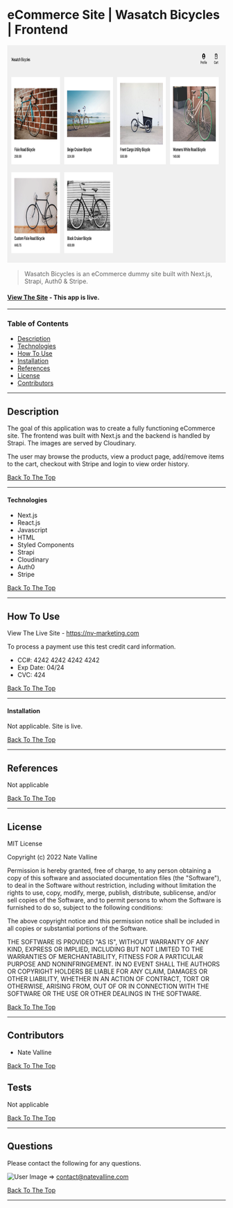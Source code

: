 # eCommerce Site | Wasatch Bicycles | Frontend

<img src="./gitImg/wasatch-bicycles.png" alt="Wasatch Bicycles" height="500px">

> Wasatch Bicycles is an eCommerce dummy site built with Next.js, Strapi, Auth0 & Stripe.

#### [View The Site](https://nv-marketing.com) - This app is live.

<!-- Badge(s) Here -->

---

### Table of Contents

- [Description](#description)
- [Technologies](#technologies)
- [How To Use](#how-to-use)
- [Installation](#installation)
- [References](#references)
- [License](#license)
- [Contributors](#contributors)

---

## Description

The goal of this application was to create a fully functioning eCommerce site. The frontend was built with Next.js and the backend is handled by Strapi. The images are served by Cloudinary.

The user may browse the products, view a product page, add/remove items to the cart, checkout with Stripe and login to view order history.

[Back To The Top](#project-name)

---

#### Technologies

- Next.js
- React.js
- Javascript
- HTML
- Styled Components
- Strapi
- Cloudinary
- Auth0
- Stripe

[Back To The Top](#project-name)

---

## How To Use

View The Live Site - https://nv-marketing.com

To process a payment use this test credit card information.

- CC#: 4242 4242 4242 4242
- Exp Date: 04/24
- CVC: 424

[Back To The Top](#project-name)

---

#### Installation

Not applicable. Site is live.

[Back To The Top](#project-name)

---

## References

Not applicable

[Back To The Top](#project-name)

---

## License

MIT License

Copyright (c) 2022 Nate Valline

Permission is hereby granted, free of charge, to any person obtaining a copy of this software and associated documentation files (the "Software"), to deal in the Software without restriction, including without limitation the rights to use, copy, modify, merge, publish, distribute, sublicense, and/or sell copies of the Software, and to permit persons to whom the Software is furnished to do so, subject to the following conditions:

The above copyright notice and this permission notice shall be included in all copies or substantial portions of the Software.

THE SOFTWARE IS PROVIDED "AS IS", WITHOUT WARRANTY OF ANY KIND, EXPRESS OR IMPLIED, INCLUDING BUT NOT LIMITED TO THE WARRANTIES OF MERCHANTABILITY, FITNESS FOR A PARTICULAR PURPOSE AND NONINFRINGEMENT. IN NO EVENT SHALL THE AUTHORS OR COPYRIGHT HOLDERS BE LIABLE FOR ANY CLAIM, DAMAGES OR OTHER LIABILITY, WHETHER IN AN ACTION OF CONTRACT, TORT OR OTHERWISE, ARISING FROM, OUT OF OR IN CONNECTION WITH THE SOFTWARE OR THE USE OR OTHER DEALINGS IN THE SOFTWARE.

[Back To The Top](#project-name)

---

## Contributors

- Nate Valline

[Back To The Top](#project-name)

## Tests

Not applicable

[Back To The Top](#project-name)

---

## Questions

Please contact the following for any questions.

<img src="https://avatars3.githubusercontent.com/u/58278138?v=4" alt="User Image" width="35px"> => contact@natevalline.com

[Back To The Top](#project-name)

---
